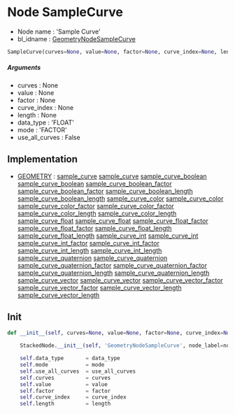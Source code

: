 # Node SampleCurve

- Node name : 'Sample Curve'
- bl_idname : [GeometryNodeSampleCurve](https://docs.blender.org/api/current/bpy.types.GeometryNodeSampleCurve.html)


``` python
SampleCurve(curves=None, value=None, factor=None, curve_index=None, length=None, data_type='FLOAT', mode='FACTOR', use_all_curves=False, node_label=None, node_color=None)
```
##### Arguments

- curves : None
- value : None
- factor : None
- curve_index : None
- length : None
- data_type : 'FLOAT'
- mode : 'FACTOR'
- use_all_curves : False

## Implementation

- [GEOMETRY](/docs/GeoNodes/GEOMETRY.md) : [sample_curve](/docs/GeoNodes/GEOMETRY.md#sample_curve) [sample_curve](/docs/GeoNodes/GEOMETRY.md#sample_curve) [sample_curve_boolean](/docs/GeoNodes/GEOMETRY.md#sample_curve_boolean) [sample_curve_boolean](/docs/GeoNodes/GEOMETRY.md#sample_curve_boolean) [sample_curve_boolean_factor](/docs/GeoNodes/GEOMETRY.md#sample_curve_boolean_factor) [sample_curve_boolean_factor](/docs/GeoNodes/GEOMETRY.md#sample_curve_boolean_factor) [sample_curve_boolean_length](/docs/GeoNodes/GEOMETRY.md#sample_curve_boolean_length) [sample_curve_boolean_length](/docs/GeoNodes/GEOMETRY.md#sample_curve_boolean_length) [sample_curve_color](/docs/GeoNodes/GEOMETRY.md#sample_curve_color) [sample_curve_color](/docs/GeoNodes/GEOMETRY.md#sample_curve_color) [sample_curve_color_factor](/docs/GeoNodes/GEOMETRY.md#sample_curve_color_factor) [sample_curve_color_factor](/docs/GeoNodes/GEOMETRY.md#sample_curve_color_factor) [sample_curve_color_length](/docs/GeoNodes/GEOMETRY.md#sample_curve_color_length) [sample_curve_color_length](/docs/GeoNodes/GEOMETRY.md#sample_curve_color_length) [sample_curve_float](/docs/GeoNodes/GEOMETRY.md#sample_curve_float) [sample_curve_float](/docs/GeoNodes/GEOMETRY.md#sample_curve_float) [sample_curve_float_factor](/docs/GeoNodes/GEOMETRY.md#sample_curve_float_factor) [sample_curve_float_factor](/docs/GeoNodes/GEOMETRY.md#sample_curve_float_factor) [sample_curve_float_length](/docs/GeoNodes/GEOMETRY.md#sample_curve_float_length) [sample_curve_float_length](/docs/GeoNodes/GEOMETRY.md#sample_curve_float_length) [sample_curve_int](/docs/GeoNodes/GEOMETRY.md#sample_curve_int) [sample_curve_int](/docs/GeoNodes/GEOMETRY.md#sample_curve_int) [sample_curve_int_factor](/docs/GeoNodes/GEOMETRY.md#sample_curve_int_factor) [sample_curve_int_factor](/docs/GeoNodes/GEOMETRY.md#sample_curve_int_factor) [sample_curve_int_length](/docs/GeoNodes/GEOMETRY.md#sample_curve_int_length) [sample_curve_int_length](/docs/GeoNodes/GEOMETRY.md#sample_curve_int_length) [sample_curve_quaternion](/docs/GeoNodes/GEOMETRY.md#sample_curve_quaternion) [sample_curve_quaternion](/docs/GeoNodes/GEOMETRY.md#sample_curve_quaternion) [sample_curve_quaternion_factor](/docs/GeoNodes/GEOMETRY.md#sample_curve_quaternion_factor) [sample_curve_quaternion_factor](/docs/GeoNodes/GEOMETRY.md#sample_curve_quaternion_factor) [sample_curve_quaternion_length](/docs/GeoNodes/GEOMETRY.md#sample_curve_quaternion_length) [sample_curve_quaternion_length](/docs/GeoNodes/GEOMETRY.md#sample_curve_quaternion_length) [sample_curve_vector](/docs/GeoNodes/GEOMETRY.md#sample_curve_vector) [sample_curve_vector](/docs/GeoNodes/GEOMETRY.md#sample_curve_vector) [sample_curve_vector_factor](/docs/GeoNodes/GEOMETRY.md#sample_curve_vector_factor) [sample_curve_vector_factor](/docs/GeoNodes/GEOMETRY.md#sample_curve_vector_factor) [sample_curve_vector_length](/docs/GeoNodes/GEOMETRY.md#sample_curve_vector_length) [sample_curve_vector_length](/docs/GeoNodes/GEOMETRY.md#sample_curve_vector_length)

## Init

``` python
def __init__(self, curves=None, value=None, factor=None, curve_index=None, length=None, data_type='FLOAT', mode='FACTOR', use_all_curves=False, node_label=None, node_color=None):

    StackedNode.__init__(self, 'GeometryNodeSampleCurve', node_label=node_label, node_color=node_color)

    self.data_type       = data_type
    self.mode            = mode
    self.use_all_curves  = use_all_curves
    self.curves          = curves
    self.value           = value
    self.factor          = factor
    self.curve_index     = curve_index
    self.length          = length
```
